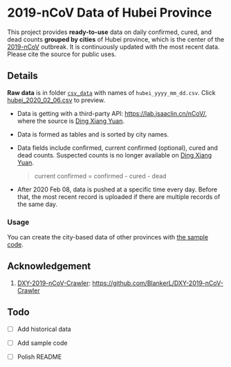 # 2019-nCoV Data of Hubei Province


This project provides **ready-to-use** data on daily confirmed, cured, and dead counts **grouped by cities** of Hubei province, which is the center of the [2019-nCoV](https://en.wikipedia.org/wiki/2019–20_Wuhan_coronavirus_outbreak) outbreak. It is continuously updated with the most recent data. Please cite the source for public uses.



## Details

**Raw data** is in folder [`csv_data`](https://github.com/cissieAB/2019-nCoV_Hubei_csv_Data/tree/master/csv_data) with names of `hubei_yyyy_mm_dd.csv`. Click [hubei_2020_02_06.csv](https://github.com/cissieAB/2019-nCoV_Hubei_csv_Data/blob/master/csv_data/hubei_2020_02_06.csv)  to preview.

- Data is getting with a third-party API: https://lab.isaaclin.cn/nCoV/, where the source is [Ding Xiang Yuan](https://ncov.dxy.cn/ncovh5/view/pneumonia). 

- Data is formed as tables and is sorted by city names.

- Data fields include confirmed, current confirmed (optional), cured and dead counts. Suspected counts is no longer available on [Ding Xiang Yuan](https://ncov.dxy.cn/ncovh5/view/pneumonia).

  > current confirmed = confirmed - cured - dead

- After 2020 Feb 08, data is pushed at a specific time every day. Before that, the most recent record is uploaded if there are multiple records of the same day. 



### Usage

You can create the city-based data of other provinces with [the sample code]().



## Acknowledgement

1. [DXY-2019-nCoV-Crawler](https://github.com/BlankerL/DXY-2019-nCoV-Crawler): https://github.com/BlankerL/DXY-2019-nCoV-Crawler

   



## Todo

- [ ] Add historical data
- [ ] Add sample code
- [ ] Polish README



